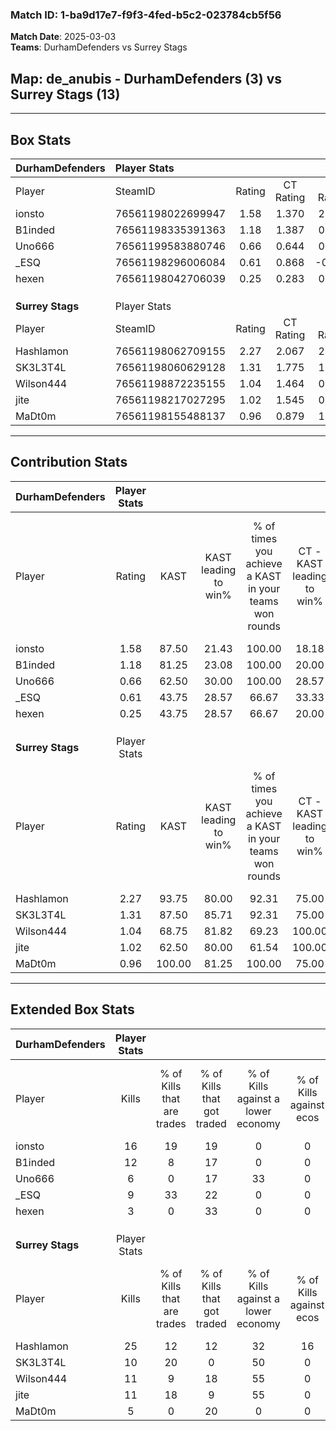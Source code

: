### Match ID: 1-ba9d17e7-f9f3-4fed-b5c2-023784cb5f56  
**Match Date**: 2025-03-03  
**Teams**: DurhamDefenders vs Surrey Stags  

## **Map**: de_anubis - DurhamDefenders (3) vs Surrey Stags (13)  
---  

## Box Stats  

| **DurhamDefenders** | Player Stats      |        |           |          |        |       |       |         |        |      |     |
| :- | :- | :-: | :-: | :-: | :-: | :-: | :-: | :-: | :-: | :-: | :-: |
| Player              | SteamID           | Rating | CT Rating | T Rating |  KAST  |  ADR  | Kills | Assists | Deaths | K/D  | HS% |
| ionsto              | 76561198022699947 |  1.58  |   1.370   |  2.224   | 87.50  | 89.8  |  16   |    5    |   9    | 1.78 | 56  |
| B1inded             | 76561198335391363 |  1.18  |   1.387   |  0.970   | 81.25  | 88.1  |  12   |    5    |   13   | 0.92 | 41  |
| Uno666              | 76561199583880746 |  0.66  |   0.644   |  0.974   | 62.50  | 53.5  |   6   |    2    |   11   | 0.55 | 33  |
| _ESQ                | 76561198296006084 |  0.61  |   0.868   |  -0.038  | 43.75  | 71.3  |   9   |    2    |   15   | 0.60 | 44  |
| hexen               | 76561198042706039 |  0.25  |   0.283   |  0.291   | 43.75  | 48.6  |   3   |    3    |   14   | 0.21 | 33  |
|                     |                   |        |           |          |        |       |       |         |        |      |     |
|                     |                   |        |           |          |        |       |       |         |        |      |     |
|                     |                   |        |           |          |        |       |       |         |        |      |     |
| **Surrey Stags**    | Player Stats      |        |           |          |        |       |       |         |        |      |     |
| Player              | SteamID           | Rating | CT Rating | T Rating |  KAST  |  ADR  | Kills | Assists | Deaths | K/D  | HS% |
| Hashlamon           | 76561198062709155 |  2.27  |   2.067   |  2.340   | 93.75  | 144.0 |  25   |    2    |   9    | 2.78 | 68  |
| SK3L3T4L            | 76561198060629128 |  1.31  |   1.775   |  1.150   | 87.50  | 79.7  |  10   |    7    |   7    | 1.43 | 40  |
| Wilson444           | 76561198872235155 |  1.04  |   1.464   |  0.954   | 68.75  | 69.6  |  11   |    4    |   11   | 1.00 | 45  |
| jite                | 76561198217027295 |  1.02  |   1.545   |  0.935   | 62.50  | 90.0  |  11   |    3    |   12   | 0.92 | 27  |
| MaDt0m              | 76561198155488137 |  0.96  |   0.879   |  1.160   | 100.00 | 34.1  |   5   |    3    |   7    | 0.71 | 60  |
---  

## Contribution Stats  

| **DurhamDefenders** | Player Stats |        |                      |                                                        |                           |                                                             |                          |                                                            |
| :- | :-: | :-: | :-: | :-: | :-: | :-: | :-: | :-: |
| Player              |    Rating    |  KAST  | KAST leading to win% | % of times you achieve a KAST in your teams won rounds | CT - KAST leading to win% | CT - % of times you achieve a KAST in your teams won rounds | T - KAST leading to win% | T - % of times you achieve a KAST in your teams won rounds |
| ionsto              |     1.58     | 87.50  |        21.43         |                         100.00                         |           18.18           |                           100.00                            |          33.33           |                           100.00                           |
| B1inded             |     1.18     | 81.25  |        23.08         |                         100.00                         |           20.00           |                           100.00                            |          33.33           |                           100.00                           |
| Uno666              |     0.66     | 62.50  |        30.00         |                         100.00                         |           28.57           |                           100.00                            |          33.33           |                           100.00                           |
| _ESQ                |     0.61     | 43.75  |        28.57         |                         66.67                          |           33.33           |                           100.00                            |           0.00           |                            0.00                            |
| hexen               |     0.25     | 43.75  |        28.57         |                         66.67                          |           20.00           |                            50.00                            |          50.00           |                           100.00                           |
|                     |              |        |                      |                                                        |                           |                                                             |                          |                                                            |
|                     |              |        |                      |                                                        |                           |                                                             |                          |                                                            |
|                     |              |        |                      |                                                        |                           |                                                             |                          |                                                            |
| **Surrey Stags**    | Player Stats |        |                      |                                                        |                           |                                                             |                          |                                                            |
| Player              |    Rating    |  KAST  | KAST leading to win% | % of times you achieve a KAST in your teams won rounds | CT - KAST leading to win% | CT - % of times you achieve a KAST in your teams won rounds | T - KAST leading to win% | T - % of times you achieve a KAST in your teams won rounds |
| Hashlamon           |     2.27     | 93.75  |        80.00         |                         92.31                          |           75.00           |                           100.00                            |          81.82           |                           90.00                            |
| SK3L3T4L            |     1.31     | 87.50  |        85.71         |                         92.31                          |           75.00           |                           100.00                            |          90.00           |                           90.00                            |
| Wilson444           |     1.04     | 68.75  |        81.82         |                         69.23                          |          100.00           |                           100.00                            |          75.00           |                           60.00                            |
| jite                |     1.02     | 62.50  |        80.00         |                         61.54                          |          100.00           |                           100.00                            |          71.43           |                           50.00                            |
| MaDt0m              |     0.96     | 100.00 |        81.25         |                         100.00                         |           75.00           |                           100.00                            |          83.33           |                           100.00                           |
---  

## Extended Box Stats  

| **DurhamDefenders** | Player Stats |                            |                            |                                    |                         |                              |                                 |        |                             |                                     |                          |                               |                            |
| :- | :-: | :-: | :-: | :-: | :-: | :-: | :-: | :-: | :-: | :-: | :-: | :-: | :-: |
| Player              |    Kills     | % of Kills that are trades | % of Kills that got traded | % of Kills against a lower economy | % of Kills against ecos | % of Kills that are flawless | % of Kills that are close duels | Deaths | % of Deaths that get traded | % of Deaths against a lower economy | % of Deaths against ecos | % of Deaths that are flawless | % of Deaths that are close |
| ionsto              |      16      |             19             |             19             |                 0                  |            0            |              63              |                6                |   9    |              0              |                 11                  |            0             |              33               |             11             |
| B1inded             |      12      |             8              |             17             |                 0                  |            0            |              75              |                0                |   13   |             23              |                  8                  |            0             |              62               |             15             |
| Uno666              |      6       |             0              |             17             |                 33                 |            0            |              50              |               17                |   11   |             18              |                  9                  |            0             |              73               |             0              |
| _ESQ                |      9       |             33             |             22             |                 0                  |            0            |              67              |               11                |   15   |              7              |                  7                  |            0             |              47               |             13             |
| hexen               |      3       |             0              |             33             |                 0                  |            0            |              67              |               33                |   14   |              7              |                  7                  |            0             |              36               |             29             |
|                     |              |                            |                            |                                    |                         |                              |                                 |        |                             |                                     |                          |                               |                            |
|                     |              |                            |                            |                                    |                         |                              |                                 |        |                             |                                     |                          |                               |                            |
|                     |              |                            |                            |                                    |                         |                              |                                 |        |                             |                                     |                          |                               |                            |
| **Surrey Stags**    | Player Stats |                            |                            |                                    |                         |                              |                                 |        |                             |                                     |                          |                               |                            |
| Player              |    Kills     | % of Kills that are trades | % of Kills that got traded | % of Kills against a lower economy | % of Kills against ecos | % of Kills that are flawless | % of Kills that are close duels | Deaths | % of Deaths that get traded | % of Deaths against a lower economy | % of Deaths against ecos | % of Deaths that are flawless | % of Deaths that are close |
| Hashlamon           |      25      |             12             |             12             |                 32                 |           16            |              64              |               12                |   9    |             11              |                 33                  |            0             |              56               |             11             |
| SK3L3T4L            |      10      |             20             |             0              |                 50                 |            0            |              30              |               10                |   7    |             14              |                 43                  |            14            |              71               |             0              |
| Wilson444           |      11      |             9              |             18             |                 55                 |            0            |              45              |                9                |   11   |              9              |                 36                  |            9             |              82               |             0              |
| jite                |      11      |             18             |             9              |                 55                 |            0            |              36              |               27                |   12   |             17              |                 33                  |            8             |              75               |             17             |
| MaDt0m              |      5       |             0              |             20             |                 0                  |            0            |              60              |               20                |   7    |             57              |                 43                  |            0             |              57               |             14             |
